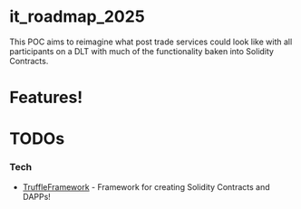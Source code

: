 # it_roadmap_2025

This POC aims to reimagine what post trade services could look like with all participants on a DLT with much of the functionality baken into Solidity Contracts.

# Features!

# TODOs

### Tech

* [TruffleFramework] - Framework for creating Solidity Contracts and DAPPs!


[TruffleFramework]: <http://truffleframework.com/>
